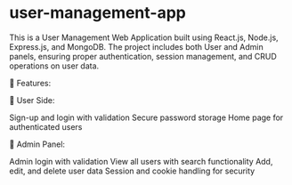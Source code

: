 ﻿# user-management-app

This is a User Management Web Application built using React.js, Node.js, Express.js, and MongoDB. The project includes both User and Admin panels, ensuring proper authentication, session management, and CRUD operations on user data.

📌 Features:

🔹 User Side:

Sign-up and login with validation
Secure password storage
Home page for authenticated users


🔹 Admin Panel:

Admin login with validation
View all users with search functionality
Add, edit, and delete user data
Session and cookie handling for security
